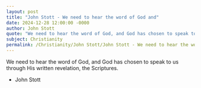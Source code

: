```yaml
---
layout: post
title: "John Stott - We need to hear the word of God and"
date: 2024-12-28 12:00:00 -0000
author: John Stott
quote: "We need to hear the word of God, and God has chosen to speak to us through His written revelation, the Scriptures."
subject: Christianity
permalink: /Christianity/John Stott/John Stott - We need to hear the word of God and
---
```


We need to hear the word of God, and God has chosen to speak to us through His written revelation, the Scriptures.

- John Stott
